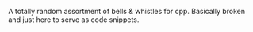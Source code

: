 A totally random assortment of bells & whistles for cpp. Basically broken and just here to serve as code snippets.
